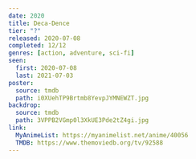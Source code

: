 ```yaml
---
date: 2020
title: Deca-Dence
tier: "?"
released: 2020-07-08
completed: 12/12
genres: [action, adventure, sci-fi]
seen:
  first: 2020-07-08
  last: 2021-07-03
poster:
  source: tmdb
  path: i0XUehTP9Brtmb8YevpJYMNEWZT.jpg
backdrop:
  source: tmdb
  path: 3VPPB2VGmp0l3XkUE3Pde2tZ4gi.jpg
link:
  MyAnimeList: https://myanimelist.net/anime/40056
  TMDB: https://www.themoviedb.org/tv/92588
---
```

